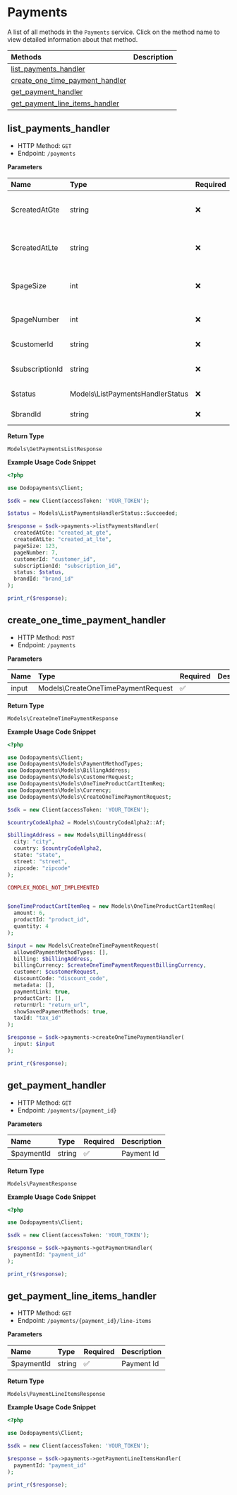 # Payments

A list of all methods in the `Payments` service. Click on the method name to view detailed information about that method.

| Methods | Description |
| :------ | :---------- |
|[list_payments_handler](#list_payments_handler)|  |
|[create_one_time_payment_handler](#create_one_time_payment_handler)|  |
|[get_payment_handler](#get_payment_handler)|  |
|[get_payment_line_items_handler](#get_payment_line_items_handler)|  |

## list_payments_handler


- HTTP Method: `GET`
- Endpoint: `/payments`

**Parameters**

| Name    | Type| Required | Description |
| :-------- | :----------| :----------| :----------|
| $createdAtGte | string | ❌ | Get events after this created time |
| $createdAtLte | string | ❌ | Get events created before this time |
| $pageSize | int | ❌ | Page size default is 10 max is 100 |
| $pageNumber | int | ❌ | Page number default is 0 |
| $customerId | string | ❌ | Filter by customer id |
| $subscriptionId | string | ❌ | Filter by subscription id |
| $status | Models\ListPaymentsHandlerStatus | ❌ | Filter by status |
| $brandId | string | ❌ | filter by Brand id |

**Return Type**

`Models\GetPaymentsListResponse`

**Example Usage Code Snippet**
```php
<?php

use Dodopayments\Client;

$sdk = new Client(accessToken: 'YOUR_TOKEN');

$status = Models\ListPaymentsHandlerStatus::Succeeded;

$response = $sdk->payments->listPaymentsHandler(
  createdAtGte: "created_at_gte",
  createdAtLte: "created_at_lte",
  pageSize: 123,
  pageNumber: 7,
  customerId: "customer_id",
  subscriptionId: "subscription_id",
  status: $status,
  brandId: "brand_id"
);

print_r($response);
```

## create_one_time_payment_handler


- HTTP Method: `POST`
- Endpoint: `/payments`

**Parameters**

| Name    | Type| Required | Description |
| :-------- | :----------| :----------| :----------|
| input | Models\CreateOneTimePaymentRequest | ✅ |  |

**Return Type**

`Models\CreateOneTimePaymentResponse`

**Example Usage Code Snippet**
```php
<?php

use Dodopayments\Client;
use Dodopayments\Models\PaymentMethodTypes;
use Dodopayments\Models\BillingAddress;
use Dodopayments\Models\CustomerRequest;
use Dodopayments\Models\OneTimeProductCartItemReq;
use Dodopayments\Models\Currency;
use Dodopayments\Models\CreateOneTimePaymentRequest;

$sdk = new Client(accessToken: 'YOUR_TOKEN');

$countryCodeAlpha2 = Models\CountryCodeAlpha2::Af;

$billingAddress = new Models\BillingAddress(
  city: "city",
  country: $countryCodeAlpha2,
  state: "state",
  street: "street",
  zipcode: "zipcode"
);

COMPLEX_MODEL_NOT_IMPLEMENTED


$oneTimeProductCartItemReq = new Models\OneTimeProductCartItemReq(
  amount: 6,
  productId: "product_id",
  quantity: 4
);

$input = new Models\CreateOneTimePaymentRequest(
  allowedPaymentMethodTypes: [],
  billing: $billingAddress,
  billingCurrency: $createOneTimePaymentRequestBillingCurrency,
  customer: $customerRequest,
  discountCode: "discount_code",
  metadata: [],
  paymentLink: true,
  productCart: [],
  returnUrl: "return_url",
  showSavedPaymentMethods: true,
  taxId: "tax_id"
);

$response = $sdk->payments->createOneTimePaymentHandler(
  input: $input
);

print_r($response);
```

## get_payment_handler


- HTTP Method: `GET`
- Endpoint: `/payments/{payment_id}`

**Parameters**

| Name    | Type| Required | Description |
| :-------- | :----------| :----------| :----------|
| $paymentId | string | ✅ | Payment Id |

**Return Type**

`Models\PaymentResponse`

**Example Usage Code Snippet**
```php
<?php

use Dodopayments\Client;

$sdk = new Client(accessToken: 'YOUR_TOKEN');

$response = $sdk->payments->getPaymentHandler(
  paymentId: "payment_id"
);

print_r($response);
```

## get_payment_line_items_handler


- HTTP Method: `GET`
- Endpoint: `/payments/{payment_id}/line-items`

**Parameters**

| Name    | Type| Required | Description |
| :-------- | :----------| :----------| :----------|
| $paymentId | string | ✅ | Payment Id |

**Return Type**

`Models\PaymentLineItemsResponse`

**Example Usage Code Snippet**
```php
<?php

use Dodopayments\Client;

$sdk = new Client(accessToken: 'YOUR_TOKEN');

$response = $sdk->payments->getPaymentLineItemsHandler(
  paymentId: "payment_id"
);

print_r($response);
```




<!-- This file was generated by liblab | https://liblab.com/ -->